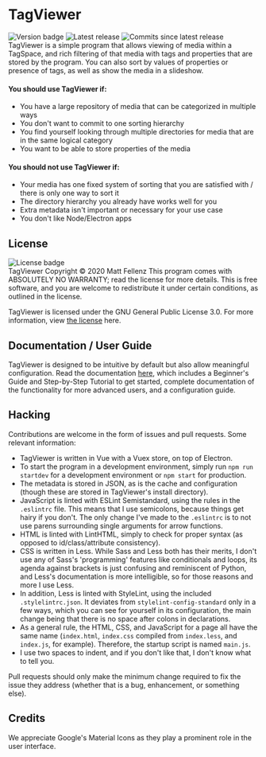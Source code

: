 # TagViewer
![Version badge](https://img.shields.io/github/package-json/v/tagviewer/tagviewer) ![Latest release](https://img.shields.io/github/v/release/tagviewer/tagviewer?sort=semver) ![Commits since latest release](https://img.shields.io/github/commits-since/tagviewer/tagviewer/latest/master*?sort=semver)     
TagViewer is a simple program that allows viewing of media within a TagSpace, and rich filtering of that media with tags and properties that are stored by the program. You can also sort by values of properties or presence of tags, as well as show the media in a slideshow.
#### You should use TagViewer if:

 - You have a large repository of media that can be categorized in multiple ways
 - You don't want to commit to one sorting hierarchy
 - You find yourself looking through multiple directories for media that are in the same logical category
 - You want to be able to store properties of the media
#### You should not use TagViewer if:
 - Your media has one fixed system of sorting that you are satisfied with / there is only one way to sort it
 - The directory hierarchy you already have works well for you
 - Extra metadata isn't important or necessary for your use case
 - You don't like Node/Electron apps
## License
![License badge](https://img.shields.io/badge/license-GPL%20v3.0-blue)    
TagViewer Copyright © 2020  Matt Fellenz
This program comes with ABSOLUTELY NO WARRANTY; read the license for more details. This is free software, and you are welcome to redistribute it under certain conditions, as outlined in the license.

TagViewer is licensed under the GNU General Public License 3.0. For more information, view [the license](https://www.gnu.org/licenses/gpl-3.0.en.html) here.
## Documentation / User Guide
TagViewer is designed to be intuitive by default but also allow meaningful configuration. Read the documentation [here](https://tagviewer.gitbook.io/tagviewer), which includes a Beginner's Guide and Step-by-Step Tutorial to get started, complete documentation of the functionality for more advanced users, and a configuration guide.
## Hacking
Contributions are welcome in the form of issues and pull requests. Some relevant information:
- TagViewer is written in Vue with a Vuex store, on top of Electron.
- To start the program in a development environment, simply run `npm run startdev` for a development environment or `npm start` for production.
- The metadata is stored in JSON, as is the cache and configuration (though these are stored in TagViewer's install directory).
- JavaScript is linted with ESLint Semistandard, using the rules in the `.eslintrc` file. This means that I use semicolons, because things get hairy if you don't. The only change I've made to the `.eslintrc` is to not use parens surrounding single arguments for arrow functions.
- HTML is linted with LintHTML, simply to check for proper syntax (as opposed to id/class/attribute consistency).
- CSS is written in Less. While Sass and Less both has their merits, I don't use any of Sass's 'programming' features like conditionals and loops, its agenda against brackets is just confusing and reminiscent of Python, and Less's documentation is more intelligible, so for those reasons and more I use Less.
- In addition, Less is linted with StyleLint, using the included `.stylelintrc.json`. It deviates from `stylelint-config-standard` only in a few ways, which you can see for yourself in its configuration, the main change being that there is no space after colons in declarations.
- As a general rule, the HTML, CSS, and JavaScript for a page all have the same name (`index.html`, `index.css` compiled from `index.less`, and `index.js`, for example). Therefore, the startup script is named `main.js`.
- I use two spaces to indent, and if you don't like that, I don't know what to tell you.

Pull requests should only make the minimum change required to fix the issue they address (whether that is a bug, enhancement, or something else).

## Credits
We appreciate Google's Material Icons as they play a prominent role in the user interface.